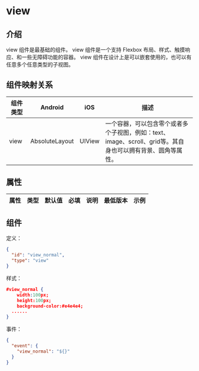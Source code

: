 # view
## 介绍
view 组件是最基础的组件。
view 组件是一个支持 Flexbox 布局、样式、触摸响应、和一些无障碍功能的容器。
view 组件在设计上是可以嵌套使用的，也可以有任意多个任意类型的子视图。
## 组件映射关系
| 组件类型 | Android | iOS | 描述 |
| --- | --- | --- | --- |
| view | AbsoluteLayout | UIView | 一个容器，可以包含零个或者多个子视图，例如：text、image、scroll、grid等。其自身也可以拥有背景、圆角等属性。 |

## 属性
| **属性** | **类型** | **默认值** | **必填** | **说明** | **最低版本** | **示例** |
| --- | --- | --- | --- | --- | --- | --- |

## 组件
定义：
```json
{
  "id": "view_normal",
  "type": "view"
}
```
样式：
```json
#view_normal {
	width:100px;
	height:100px;
	background-color:#e4e4e4;
  ......
}
```
事件：
```json
{
  "event": {
    "view_normal": "${}"
  }
}
```

### 

